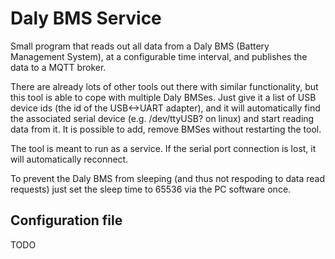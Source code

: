 # Daly BMS Service

Small program that reads out all data from a Daly BMS (Battery Management System),
at a configurable time interval, and publishes the data to a MQTT broker.

There are already lots of other tools out there with similar functionality,
but this tool is able to cope with multiple Daly BMSes. Just give
it a list of USB device ids (the id of the USB<->UART adapter), and it
will automatically find the associated serial device (e.g. /dev/ttyUSB? on linux)
and start reading data from it. It is possible to add, remove BMSes without
restarting the tool.

The tool is meant to run as a service. If the serial port connection is
lost, it will automatically reconnect.

To prevent the Daly BMS from sleeping (and thus not respoding to data read requests)
just set the sleep time to 65536 via the PC software once.

## Configuration file

TODO
